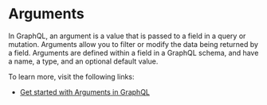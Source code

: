# Arguments

In GraphQL, an argument is a value that is passed to a field in a query or mutation. Arguments allow you to filter or modify the data being returned by a field. Arguments are defined within a field in a GraphQL schema, and have a name, a type, and an optional default value.

To learn more, visit the following links:

- [Get started with Arguments in GraphQL](https://graphql.org/learn/schema/#arguments)
